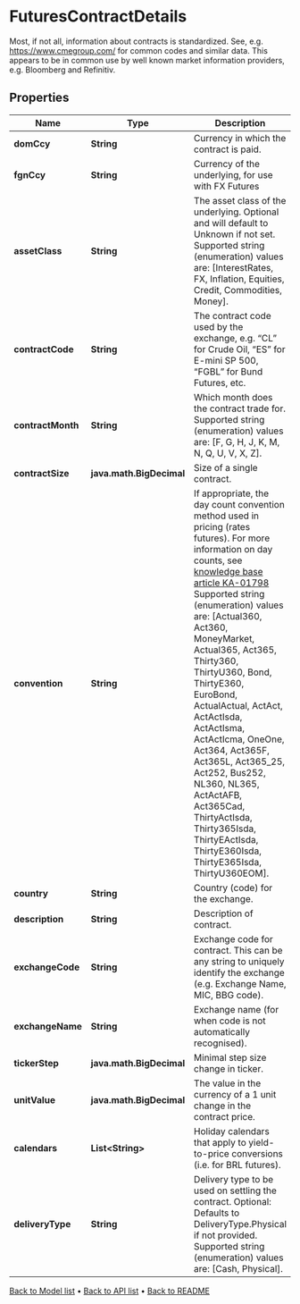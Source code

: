 

# FuturesContractDetails

Most, if not all, information about contracts is standardized. See, e.g. https://www.cmegroup.com/ for  common codes and similar data. This appears to be in common use by well known market information providers, e.g. Bloomberg and Refinitiv.

## Properties

| Name | Type | Description | Notes |
|------------ | ------------- | ------------- | -------------|
|**domCcy** | **String** | Currency in which the contract is paid. |  |
|**fgnCcy** | **String** | Currency of the underlying, for use with FX Futures |  [optional] |
|**assetClass** | **String** | The asset class of the underlying. Optional and will default to Unknown if not set.    Supported string (enumeration) values are: [InterestRates, FX, Inflation, Equities, Credit, Commodities, Money]. |  [optional] |
|**contractCode** | **String** | The contract code used by the exchange, e.g. “CL” for Crude Oil, “ES” for E-mini SP 500, “FGBL” for Bund Futures, etc. |  |
|**contractMonth** | **String** | Which month does the contract trade for.    Supported string (enumeration) values are: [F, G, H, J, K, M, N, Q, U, V, X, Z]. |  |
|**contractSize** | **java.math.BigDecimal** | Size of a single contract. |  |
|**convention** | **String** | If appropriate, the day count convention method used in pricing (rates futures).  For more information on day counts, see [knowledge base article KA-01798](https://support.lusid.com/knowledgebase/article/KA-01798)     Supported string (enumeration) values are: [Actual360, Act360, MoneyMarket, Actual365, Act365, Thirty360, ThirtyU360, Bond, ThirtyE360, EuroBond, ActualActual, ActAct, ActActIsda, ActActIsma, ActActIcma, OneOne, Act364, Act365F, Act365L, Act365_25, Act252, Bus252, NL360, NL365, ActActAFB, Act365Cad, ThirtyActIsda, Thirty365Isda, ThirtyEActIsda, ThirtyE360Isda, ThirtyE365Isda, ThirtyU360EOM]. |  [optional] |
|**country** | **String** | Country (code) for the exchange. |  [optional] |
|**description** | **String** | Description of contract. |  [optional] |
|**exchangeCode** | **String** | Exchange code for contract. This can be any string to uniquely identify the exchange (e.g. Exchange Name, MIC, BBG code). |  |
|**exchangeName** | **String** | Exchange name (for when code is not automatically recognised). |  [optional] |
|**tickerStep** | **java.math.BigDecimal** | Minimal step size change in ticker. |  [optional] |
|**unitValue** | **java.math.BigDecimal** | The value in the currency of a 1 unit change in the contract price. |  [optional] |
|**calendars** | **List&lt;String&gt;** | Holiday calendars that apply to yield-to-price conversions (i.e. for BRL futures). |  [optional] |
|**deliveryType** | **String** | Delivery type to be used on settling the contract.  Optional: Defaults to DeliveryType.Physical if not provided.    Supported string (enumeration) values are: [Cash, Physical]. |  [optional] |



[Back to Model list](../README.md#documentation-for-models) &#8226; [Back to API list](../README.md#documentation-for-api-endpoints) &#8226; [Back to README](../README.md)


